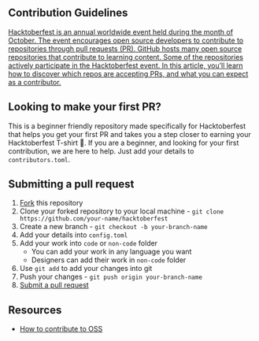 ## Contribution Guidelines
[Hacktoberfest is an annual worldwide event held during the month of October. The event encourages open source developers to contribute to repositories through pull requests (PR). GitHub hosts many open source repositories that contribute to learning content. Some of the repositories actively participate in the Hacktoberfest event. In this article, you’ll learn how to discover which repos are accepting PRs, and what you can expect as a contributor.](https://hacktoberfest.com/)

## Looking to make your first PR?
This is a beginner friendly repository made specifically for Hacktoberfest that helps you get your first PR and takes you a step closer to earning your Hacktoberfest T-shirt 👕. If you are a beginner, and looking for your first contribution, we are here to help. Just add your details to `contributors.toml`.

## Submitting a pull request
1. [Fork](https://github.com/xHyroM/hacktoberfest/fork) this repository
2. Clone your forked repository to your local machine - `git clone https://github.com/your-name/hacktoberfest`
3. Create a new branch - `git checkout -b your-branch-name`
4. Add your details into `config.toml`
5. Add your work into `code` or `non-code` folder
   - You can add your work in any language you want
   - Designers can add their work in `non-code` folder
6. Use `git add` to add your changes into git
7. Push your changes - `git push origin your-branch-name`
8. [Submit a pull request](https://github.com/xHyroM/hacktoberfest/compare)

## Resources
- [How to contribute to OSS](https://opensource.guide/how-to-contribute/)
